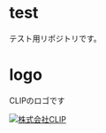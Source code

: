 # test
テスト用リポジトリです。


# logo
CLIPのロゴです

<a href="http://www.clip-style.net/"><img src="http://www.clip-style.net/mg/wp-content/themes/clip/common/img/logo.png" alt="株式会社CLIP" title="株式会社CLIP"></a>